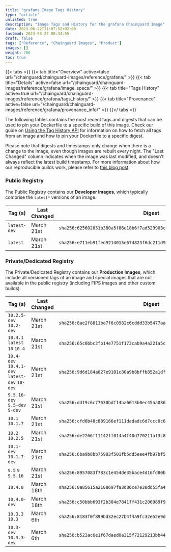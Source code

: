 ```yaml
---
title: "grafana Image Tags History"
type: "article"
unlisted: true
description: "Image Tags and History for the grafana Chainguard Image"
date: 2023-06-22T11:07:52+02:00
lastmod: 2024-03-22 00:34:55
draft: false
tags: ["Reference", "Chainguard Images", "Product"]
images: []
weight: 700
toc: true
---
```


{{< tabs >}}
{{< tab title="Overview" active=false url="/chainguard/chainguard-images/reference/grafana/" >}}
{{< tab title="Details" active=false url="/chainguard/chainguard-images/reference/grafana/image_specs/" >}}
{{< tab title="Tags History" active=true url="/chainguard/chainguard-images/reference/grafana/tags_history/" >}}
{{< tab title="Provenance" active=false url="/chainguard/chainguard-images/reference/grafana/provenance_info/" >}}
{{</ tabs >}}

The following tables contains the most recent tags and digests that can be used to pin your Dockerfile to a specific build of this image. Check our guide on [Using the Tag History API](/chainguard/chainguard-images/using-the-tag-history-api/) for information on how to fetch all tags from an image and how to pin your Dockerfile to a specific digest.

Please note that digests and timestamps only change when there is a change to the image, even though images are rebuilt every night. The "Last Changed" column indicates when the image was last modified, and doesn't always reflect the latest build timestamp. For more information about how our reproducible builds work, please refer to [this blog post](https://www.chainguard.dev/unchained/reproducing-chainguards-reproducible-image-builds).

### Public Registry
The Public Registry contains our **Developer Images**, which typically comprise the `latest*` versions of an image.

| Tag (s)       | Last Changed | Digest                                                                    |
|---------------|--------------|---------------------------------------------------------------------------|
|  `latest-dev` | March 21st   | `sha256:625602851b380a5f86e18b6f7ad529903c34c6d04aeedc287ceb50a3d1ed315e` |
|  `latest`     | March 21st   | `sha256:e711eb91fed9214015e674823f6dc211d925a3ed203c660939af701c682d09f4` |


### Private/Dedicated Registry
The Private/Dedicated Registry contains our **Production Images**, which include all versioned tags of an image and special images that are not available in the public registry (including FIPS images and other custom builds).

| Tag (s)                                        | Last Changed | Digest                                                                    |
|------------------------------------------------|--------------|---------------------------------------------------------------------------|
|  `10.2.5-dev` `10.2-dev`                       | March 21st   | `sha256:8ae2f8811ba7f6c0982c6cddd33b5477aa71c151918fe9b4bdd83b650339ce96` |
|  `10.4.1` `latest` `10` `10.4`                 | March 21st   | `sha256:65c0bbc2fb14e7751f173cab9a4a221a5c485e1ebf347d418d146368e620bc4d` |
|  `10.4-dev` `10.4.1-dev` `latest-dev` `10-dev` | March 21st   | `sha256:9d6d184a027e9101c80a9b8bffb852a1df50c2d2bd049e6aef3386bde4585a07` |
|  `9.5.16-dev` `9.5-dev` `9-dev`                | March 21st   | `sha256:dd19c6c77630bdf14ba6013b0ec45aa036162b22e7a76e06156c8b119f724278` |
|  `10.1` `10.1.7`                               | March 21st   | `sha256:cfd0b48c889166ef111dadadc6d7ccc0c603b4919967e33456893b839f5d3912` |
|  `10.2` `10.2.5`                               | March 21st   | `sha256:de2266f11142ff014a4f40d770211af3c81ae9ace8a8e136e8206cc7c1592dcb` |
|  `10.1-dev` `10.1.7-dev`                       | March 21st   | `sha256:6ba9b8bb75993f501fb5dd5eee4fb97bf5ad9f45533806f59555413cbee369c7` |
|  `9.5` `9` `9.5.16`                            | March 21st   | `sha256:8957083f783c1e454de35bace4d16fd80ba9c3fd30b9b4bb97cca7c14ef815a7` |
|  `10.4.0`                                      | March 18th   | `sha256:0a85615a2108697fa3d86ce7e30dd55fa4ee2fbfbd251d3fcf000782a656f916` |
|  `10.4.0-dev`                                  | March 18th   | `sha256:c50bbb693f2b304e7841ff431c206989f96958cb9a2e4904a4a4ab507633745a` |
|  `10.3.3` `10.3`                               | March 6th    | `sha256:8183f0f899bd32ec27b4f4a9fc32e52e9d31b50d367c990ebd3c27dd355bafc7` |
|  `10.3-dev` `10.3.3-dev`                       | March 6th    | `sha256:b523ac6e1f67daed0a315f72129213bb44ca146b94c157df3d97a3878659154d` |

